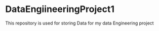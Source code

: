 # DataEngiineeringProject1
This repository is used for storing Data for my data Engineering project
